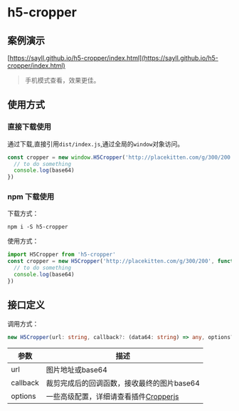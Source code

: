 # h5-cropper

## 案例演示
[https://sayll.github.io/h5-cropper/index.html](https://sayll.github.io/h5-cropper/index.html)
> 手机模式查看，效果更佳。

## 使用方式

### 直接下载使用
通过下载,直接引用`dist/index.js`,通过全局的`window`对象访问。
```javascript
const cropper = new window.H5Cropper('http://placekitten.com/g/300/200', function (base64) {
  // to do something
  console.log(base64)
})
```

### npm 下载使用
下载方式：
```
npm i -S h5-cropper
```

使用方式：
```javascript
import H5Cropper from 'h5-cropper'
const cropper = new H5Cropper('http://placekitten.com/g/300/200', function (base64) {
  // to do something
  console.log(base64)
})
```

## 接口定义
调用方式：
```typescript
new H5Cropper(url: string, callback?: (data64: string) => any, options?: CropperjsOptions)
```

|参数|描述|
|----|----|
|url|图片地址或base64|
|callback|裁剪完成后的回调函数，接收最终的图片base64|
|options|一些高级配置，详细请查看插件[Cropperjs](https://github.com/fengyuanchen/cropperjs#options)|
